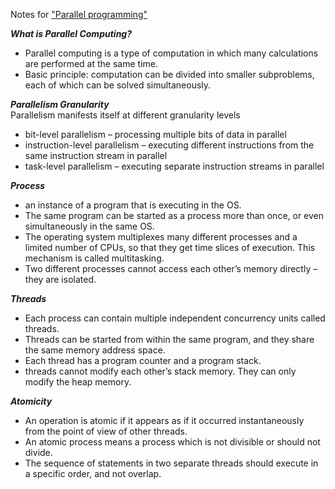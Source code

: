 Notes for ["Parallel programming"](https://www.coursera.org/learn/parprog1)

___What is Parallel Computing?___  
  *  Parallel computing is a type of computation in which many calculations are performed at the same time.  
  *  Basic principle: computation can be divided into smaller subproblems, each of which can be solved simultaneously.  

___Parallelism Granularity___  
Parallelism manifests itself at different granularity levels
  *  bit-level parallelism – processing multiple bits of data in parallel
  *  instruction-level parallelism – executing different instructions from the same instruction stream in parallel
  *  task-level parallelism – executing separate instruction streams in parallel

___Process___  
  *  an instance of a program that is executing in the OS.
  *  The same program can be started as a process more than once, or even simultaneously in the same OS. 
  *  The operating system multiplexes many different processes and a limited number of CPUs, so that they get time slices of execution. This mechanism is called multitasking.
  *  Two different processes cannot access each other’s memory directly – they are isolated.
  
___Threads___  
  *  Each process can contain multiple independent concurrency units called threads.
  *  Threads can be started from within the same program, and they share the same memory address space.
  *  Each thread has a program counter and a program stack.
  *  threads cannot modify each other’s stack memory. They can only modify the heap memory.

___Atomicity___  
  *  An operation is atomic if it appears as if it occurred instantaneously from the point of view of other threads.  
  *  An atomic process means a process which is not divisible or should not divide.  
  *  The sequence of statements in two separate threads should execute in a specific order, and not overlap.  
  
